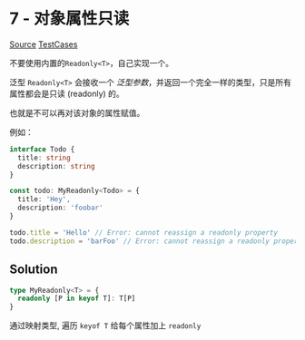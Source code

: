 # 7 - 对象属性只读

[Source](https://github.com/lybenson/ts-checker/blob/master/src/7-easy-readonly/template.ts) [TestCases](https://github.com/lybenson/ts-checker/blob/master/src/7-easy-readonly/test-cases.ts)

不要使用内置的`Readonly<T>`，自己实现一个。

泛型 `Readonly<T>` 会接收一个 _泛型参数_，并返回一个完全一样的类型，只是所有属性都会是只读 (readonly) 的。

也就是不可以再对该对象的属性赋值。

例如：

```ts
interface Todo {
  title: string
  description: string
}

const todo: MyReadonly<Todo> = {
  title: 'Hey',
  description: 'foobar'
}

todo.title = 'Hello' // Error: cannot reassign a readonly property
todo.description = 'barFoo' // Error: cannot reassign a readonly property
```

## Solution

```ts
type MyReadonly<T> = {
  readonly [P in keyof T]: T[P]
}
```

通过映射类型, 遍历 `keyof T` 给每个属性加上 `readonly`
